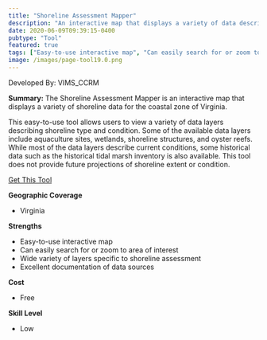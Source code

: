 ```yaml
---
title: "Shoreline Assessment Mapper"
description: "An interactive map that displays a variety of data describing shoreline type and condition in coastal VA"
date: 2020-06-09T09:39:15-0400
pubtype: "Tool"
featured: true
tags: ["Easy-to-use interactive map", "Can easily search for or zoom to area of interest", "Wide variety of layers specific to shoreline assessment", "Excellent documentation of data sources"]
image: /images/page-tool19.0.png
---
```

Developed By: VIMS_CCRM

**Summary:** The Shoreline Assessment Mapper is an interactive map that displays a variety of shoreline data for the coastal zone of Virginia. 

This easy-to-use tool allows users to view a variety of data layers describing shoreline type and condition. Some of the available data layers include aquaculture sites, wetlands, shoreline structures, and oyster reefs. While most of the data layers describe current conditions, some historical data such as the historical tidal marsh inventory is also available. This tool does not provide future projections of shoreline extent or condition.

<a href="http://cmap2.vims.edu/SAM/ShorelineAssessmentMapper.html" target="_blank">Get This Tool</a>

__**Geographic Coverage**__
-  Virginia

__**Strengths**__
-  Easy-to-use interactive map
-   Can easily search for or zoom to area of interest
-   Wide variety of layers specific to shoreline assessment
-   Excellent documentation of data sources

__**Cost**__
- Free

__**Skill Level**__
- Low
